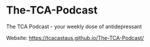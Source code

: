 # The-TCA-Podcast
The TCA Podcast - your weekly dose of antidepressant

Website: https://tcacastaus.github.io/The-TCA-Podcast/
